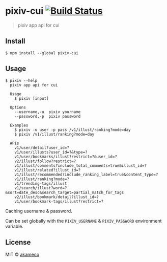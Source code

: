 # pixiv-cui [![Build Status](https://travis-ci.org/akameco/pixiv-cui.svg?branch=master)](https://travis-ci.org/akameco/pixiv-cui)

> pixiv app api for cui


## Install

```
$ npm install --global pixiv-cui
```


## Usage

```
$ pixiv --help
  pixiv app api for cui

  Usage
    $ pixiv [input]

  Options
    --username,-u  pixiv yourname
    --password,-p  pixiv password

  Examples
    $ pixiv -u user -p pass /v1/illust/ranking?mode=day
    $ pixiv /v1/illust/ranking?mode=day

  APIs
    v1/user/detail?user_id=?
    v1/user/illusts?user_id=?&type=?
    v1/user/bookmarks/illust?restrict=?&user_id=?
    v2/illust/follow?restrict=?
    v1/illust/comments?include_total_comments=true&illust_id=?
    v1/illust/related?illust_id=?
    v1/illust/recommended?include_ranking_label=true&content_type=?
    v1/illust/ranking?mode=?
    v1/trending-tags/illust
    v1/search/illust?word=?&sort=date_desc&search_target=partial_match_for_tags
    v2/illust/bookmark/detail?illust_id=?
    v1/user/bookmark-tags/illust?restrict=?
```


Caching username & password.

Can be set globally with the `PIXIV_USERNAME` & `PIXIV_PASSWORD` environment variable.

## License

MIT © [akameco](http://akameco.github.io)
